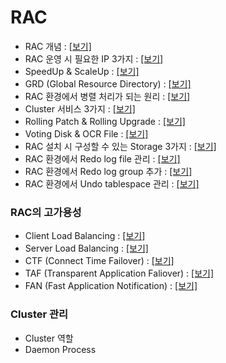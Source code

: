 # RAC

- RAC 개념 : [[보기]](https://rebel-lord-f41.notion.site/RAC-e6488e6f56ac48379cedbb1a20de225b?pvs=4)
- RAC 운영 시 필요한 IP 3가지 : [[보기]](https://rebel-lord-f41.notion.site/RAC-IP-3-d0a3d8b0bf574f189d787e081b856b89?pvs=4)
- SpeedUp & ScaleUp : [[보기]](https://rebel-lord-f41.notion.site/SpeedUp-ScaleUp-9e1b25d82c804c449033d74aaca5670e?pvs=4)
- GRD (Global Resource Directory) : [[보기]](https://rebel-lord-f41.notion.site/GRD-Global-Resource-Directory-117ce5a63cb2460aa02b65a863ef302a?pvs=4)
- RAC 환경에서 병렬 처리가 되는 원리 : [[보기]](https://rebel-lord-f41.notion.site/RAC-c01a0f8c29694f89bbefbf296870b9ae?pvs=4)
- Cluster 서비스 3가지 : [[보기]](https://rebel-lord-f41.notion.site/Cluster-3-83b86e83bacd46dcb79fd8faf1a93936?pvs=4)
- Rolling Patch & Rolling Upgrade : [[보기]](https://rebel-lord-f41.notion.site/Rolling-Patch-Rolling-Upgrade-b84ab7eb80ac485eb2b5adbfe76420bf?pvs=4)
- Voting Disk & OCR File : [[보기]](https://rebel-lord-f41.notion.site/Voting-Disk-OCR-File-24b31a21c6444449b1a6eddbedb763e1?pvs=4)
- RAC 설치 시 구성할 수 있는 Storage 3가지 : [[보기]](https://rebel-lord-f41.notion.site/RAC-Storage-3-7048c45dbd634f72ab95103eaaa59f5b?pvs=4)
- RAC 환경에서 Redo log file 관리 : [[보기]](https://rebel-lord-f41.notion.site/RAC-Redo-log-file-8f7d151c964b47cc9a76a95863dc2279?pvs=4)
- RAC 환경에서 Redo log group 추가 : [[보기]](https://rebel-lord-f41.notion.site/RAC-Redo-log-group-ab819ff5cfed4e8aa534850b7ce41400?pvs=4)
- RAC 환경에서 Undo tablespace 관리 : [[보기]](https://rebel-lord-f41.notion.site/RAC-Undo-tablespace-cba2936b43e541f0aa49ae4fee786ae0?pvs=4)

### RAC의 고가용성
- Client Load Balancing : [[보기]](https://rebel-lord-f41.notion.site/Client-Load-Balancing-8b52c32be96548cb8dbf8dcf3afc39c2?pvs=4)
- Server Load Balancing : [[보기]](https://rebel-lord-f41.notion.site/Server-Load-Balancing-5ac1ac20dffb410e8c7f83ca385f243a?pvs=4)
- CTF (Connect Time Failover) : [[보기]](https://rebel-lord-f41.notion.site/CTF-Connect-Time-Failover-686ee00ab80748c18c4f4a3d7e60f17a?pvs=4)
- TAF (Transparent Application Faliover) : [[보기]](https://rebel-lord-f41.notion.site/TAF-Transparent-Application-Faliover-d3b12b8cf053433188114eecaa680687?pvs=4)
- FAN (Fast Application Notification) : [[보기]](https://rebel-lord-f41.notion.site/FAN-Fast-Application-Notification-f78f8499307b4d8d92f016106b27020c?pvs=4)

### Cluster 관리
- Cluster 역할
- Daemon Process
